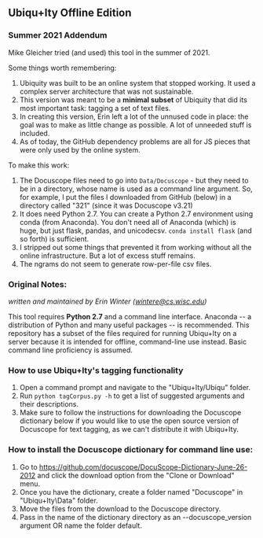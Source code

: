 ## Ubiqu+Ity Offline Edition

### Summer 2021 Addendum

Mike Gleicher tried (and used) this tool in the summer of 2021.

Some things worth remembering:

1. Ubiquity was built to be an online system that stopped working.
   It used a complex server architecture that was not sustainable.
2. This version was meant to be a **minimal subset** of Ubiquity that did
   its most important task: tagging a set of text files.
3. In creating this version, Erin left a lot of the unnused code in place:
   the goal was to make as little change as possible. A lot of unneeded
   stuff is included.
4. As of today, the GitHub dependency problems are all for JS pieces that
   were only used by the online system.

To make this work:

1. The Docuscope files need to go into `Data/Docuscope` - but they need
   to be in a directory, whose name is used as a command line argument.
   So, for example, I put the files I downloaded from GitHub (below)
   in a directory called "321" (since it was Docuscope v3.21)
2. It does need Python 2.7. You can create a Python 2.7 environment
   using conda (from Anaconda). You don't need all of Anaconda (which)
   is huge, but just flask, pandas, and unicodecsv. `conda install flask`
   (and so forth) is sufficient.
3. I stripped out some things that prevented it from working without
   all the online infrastructure. But a lot of excess stuff remains.
4. The ngrams do not seem to generate row-per-file csv files.

### Original Notes:

 *written and maintained by Erin Winter (wintere@cs.wisc.edu)*
  
 This tool requires **Python 2.7** and a command line interface. Anaconda -- a distribution of Python and many useful packages -- is recommended. This repository has a subset of the files required for running Ubiqu+Ity on a server because it is intended for offline, command-line use instead. Basic command line proficiency is assumed.

### How to use Ubiqu+Ity's tagging functionality
1. Open a command prompt and navigate to the "Ubiqu+Ity/Ubiqu" folder.
2. Run `python tagCorpus.py -h` to get a list of suggested arguments and their descriptions.
3. Make sure to follow the instructions for downloading the Docuscope dictionary below if you would like to use the open source version of Docuscope for text tagging, as we can't distribute it with Ubiqu+Ity.

### How to install the Docuscope dictionary for command line use:

1. Go to https://github.com/docuscope/DocuScope-Dictionary-June-26-2012 and click the download option from the "Clone or Download" menu.
2. Once you have the dictionary, create a folder named "Docuscope" in "Ubiqu+Ity\Data" folder.
3. Move the files from the download to the Docuscope directory.
4. Pass in the name of the dictionary directory as an --docuscope_version argument OR name the folder default.
